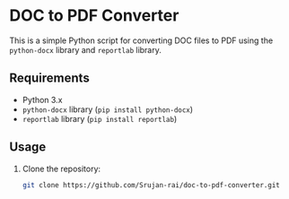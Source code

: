 # DOC to PDF Converter

This is a simple Python script for converting DOC files to PDF using the `python-docx` library and `reportlab` library.

## Requirements

- Python 3.x
- `python-docx` library (`pip install python-docx`)
- `reportlab` library (`pip install reportlab`)

## Usage

1. Clone the repository:

   ```bash
   git clone https://github.com/Srujan-rai/doc-to-pdf-converter.git
